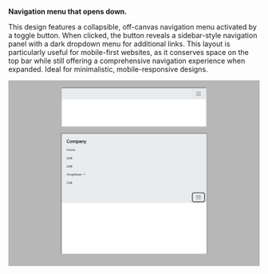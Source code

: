 **Navigation menu that opens down.**

This design features a collapsible, off-canvas navigation menu activated by a toggle button. When clicked, the button reveals a sidebar-style navigation panel with a dark dropdown menu for additional links. This layout is particularly useful for mobile-first websites, as it conserves space on the top bar while still offering a comprehensive navigation experience when expanded. Ideal for minimalistic, mobile-responsive designs.

<img src="screenshot.png" alt="webkit-pro" style="width: 800px;">
